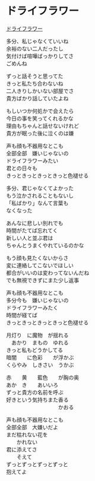 # ドライフラワー

[ドライフラワー](https://youtu.be/kzZ6KXDM1RI)

多分、私じゃなくていいね  
余裕のない二人だったし  
気付けば喧嘩ばっかりしてさ  
ごめんね  

ずっと話そうと思ってた  
きっと私たち合わないね  
二人きりしかいない部屋でさ  
貴方ばかり話していたよね  

もしいつか何処かで会えたら  
今日の事を笑ってくれるかな  
理由もちゃんと話せないけれど  
貴方が眠った後に泣くのは嫌  

声も顔も不器用なとこも  
全部全部　嫌いじゃないの  
ドライフラワーみたい  
君との日々も  
きっときっときっときっと色褪せる  

多分、君じゃなくてよかった  
もう泣かされることもないし  
「私ばかり」なんて言葉も  
なくなった  

あんなに悲しい別れでも  
時間がたてば忘れてく  
新しい人と並ぶ君は  
ちゃんとうまくやれているのかな  

もう顔も見たくないからさ  
変に連絡してこないでほしい  
都合がいいのは変わってないんだね  
でも無視できずにまた少し返事  

声も顔も不器用なとこも  
多分今も　嫌いじゃないの  
ドライフラワーみたく  
時間が経てば  
きっときっときっときっと色褪せる  

月灯り　に魔物　が揺れる  
　あかり　まもの　ゆれる  
きっと私もどうかしてる  
暗闇　　に色彩　　が浮かぶ  
くらやみ　しきさい　うかぶ  

赤　　黄　　藍色　　が胸の奥  
あか　き　　あいいろ  
ずっと貴方の名前を呼ぶ  
好きという気持ちまた香る  
　　　　　　　　　　かおる  

声も顔も不器用なとこも  
全部全部　大嫌いだよ   
まだ枯れない花を  
　　かれない  
君に添えてさ  
　　そえて  
ずっとずっとずっとずっと  
抱えてよ  
